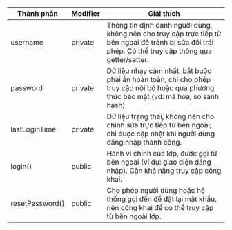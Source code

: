 | **Thành phần**    | **Modifier** | **Giải thích**                                                                                                                                        |
| ----------------- | ------------ | ----------------------------------------------------------------------------------------------------------------------------------------------------- |
| username       | private    | Thông tin định danh người dùng, không nên cho truy cập trực tiếp từ bên ngoài để tránh bị sửa đổi trái phép. Có thể truy cập thông qua getter/setter. |
| password       | private    | Dữ liệu nhạy cảm nhất, bắt buộc phải ẩn hoàn toàn, chỉ cho phép truy cập nội bộ hoặc qua phương thức bảo mật (vd: mã hóa, so sánh hash).              |
| lastLoginTime  | private    | Dữ liệu trạng thái, không nên cho chỉnh sửa trực tiếp từ bên ngoài; chỉ được cập nhật khi người dùng đăng nhập thành công.                            |
| login()      | public     | Hành vi chính của lớp, được gọi từ bên ngoài (ví dụ: giao diện đăng nhập). Cần khả năng truy cập công khai.                                           |
| resetPassword() | public     | Cho phép người dùng hoặc hệ thống gọi đến để đặt lại mật khẩu, nên công khai để có thể truy cập từ bên ngoài lớp.                                     |
